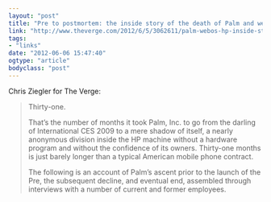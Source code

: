 ```yaml
---
layout: "post"
title: "Pre to postmortem: the inside story of the death of Palm and webOS"
link: "http://www.theverge.com/2012/6/5/3062611/palm-webos-hp-inside-story-pre-postmortem"
tags: 
- "links"
date: "2012-06-06 15:47:40"
ogtype: "article"
bodyclass: "post"
---
```


Chris Ziegler for The Verge:

> Thirty-one.
> 
> That’s the number of months it took Palm, Inc. to go from the darling of International CES 2009 to a mere shadow of itself, a nearly anonymous division inside the HP machine without a hardware program and without the confidence of its owners. Thirty-one months is just barely longer than a typical American mobile phone contract.
> 
> The following is an account of Palm’s ascent prior to the launch of the Pre, the subsequent decline, and eventual end, assembled through interviews with a number of current and former employees.